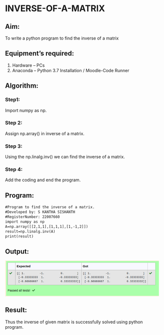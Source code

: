 # INVERSE-OF-A-MATRIX
## Aim:
To write a python program to find the inverse of a matrix
## Equipment’s required:
1. 	Hardware – PCs
2. 	Anaconda – Python 3.7 Installation / Moodle-Code Runner
## Algorithm:
### Step1: 
Import numpy as np.
### Step 2: 
Assign np.array() in inverse of a matrix.
### Step 3: 
Using the np.linalg.inv() we can find the inverse of a matrix.
### Step 4: 
Add the coding and end the program.
## Program:
```
#Program to find the inverse of a matrix.
#Developed by: S KANTHA SISHANTH
#RegisterNumber: 22007660
import numpy as np
A=np.array([[2,1,1],[1,1,1],[1,-1,2]])
result=np.linalg.inv(A)
print(result)
```
## Output:
!['output'](/Inverse.png)
## Result:
Thus the inverse of given matrix is successfully solved using python program.

